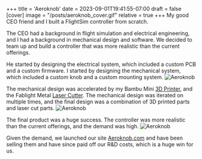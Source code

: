 +++
title = 'Aeroknob'
date = 2023-09-01T19:41:55-07:00
draft = false
[cover]
    image = "/posts/aeroknob_cover.gif"
    relative = true
+++
My good CEO friend and I built a FlightSim controller from scratch. 

The CEO had a background in flight simulation and electrical engineering, and I had a background in mechanical design and software. We decided to team up and build a controller that was more realistic than the current offerings.

He started by designing the electrical system, which included a custom PCB and a custom firmware. I started by designing the mechanical system, which included a custom knob and a custom mounting system.
![Aeroknob](/posts/aeroknob_1.png)

The mechanical design was accelerated by my Bambu Mini [3D Printer](https://bambulab.com/en-us/a1-mini), and the Fablight Metal [Laser Cutter](https://fablight3d.com/). The mechanical design was iterated on multiple times, and the final design was a combination of 3D printed parts and laser cut parts.
![Aeroknob](/posts/aeroknob_2.jpg)

The final product was a huge success. The controller was more realistic than the current offerings, and the demand was high.
![Aeroknob](/posts/aeroknob_3.png)

Given the demand, we launched our site [Aeroknob.com](https://aeroknob.com) and have been selling them and have since paid off our R&D costs, which is a huge win for us.